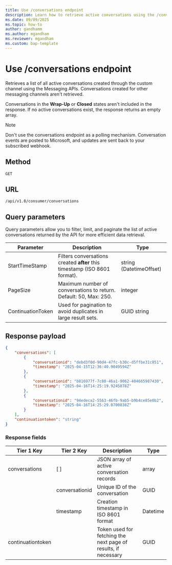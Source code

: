 ```yaml
---
title: Use /conversations endpoint
description: Learn how to retrieve active conversations using the /conversations endpoint. Filter, paginate, and manage data efficiently in Dynamics 365 Customer Service and Contact Center.
ms.date: 09/09/2025
ms.topic: how-to
author: gandhamm
ms.author: mgandham
ms.reviewer: mgandham
ms.custom: bap-template
---
```



# Use /conversations endpoint

Retrieves a list of all active conversations created through the custom channel using the Messaging APIs. Conversations created for other messaging channels aren't retrieved.

Conversations in the **Wrap-Up** or **Closed** states aren't included in the response. If no active conversations exist, the response returns an empty array.

> [!NOTE]
> Don't use the conversations endpoint as a polling mechanism. Conversation events are posted to Microsoft, and updates are sent back to your subscribed webhook.

## Method

`GET`

## URL

`/api/v1.0/consumer/conversations`

## Query parameters

Query parameters allow you to filter, limit, and paginate the list of active conversations returned by the API for more efficient data retrieval.

| Parameter         | Description                                                                 | Type                      |
|-------------------|-----------------------------------------------------------------------------|---------------------------|
| StartTimeStamp    | Filters conversations created **after** this timestamp (ISO 8601 format).   | string (DatetimeOffset)   |
| PageSize          | Maximum number of conversations to return. Default: 50, Max: 250.       | integer                   |
| ContinuationToken | Used for pagination to avoid duplicates in large result sets.             | GUID string               |



## Response payload

```json
{
    "conversations": [
        {
            "conversationid": "debd3f0d-90d4-47fc-b30c-d5ffbe31c851",
            "timestamp": "2025-04-15T12:36:40.9049594Z"
        },
        {
            "conversationid": "b816977f-7c80-46a1-9062-404665987430",
            "timestamp": "2025-04-16T14:25:19.9245078Z"
        },
        {
            "conversationid": "94edeca2-5563-46fb-9ab5-b9b4ce85e0b2",
            "timestamp": "2025-04-16T14:25:29.0700838Z"
        }
    ],
    "continuationtoken": "string"
}


```

### Response fields

| Tier 1 Key          | Tier 2 Key       | Description                                                   | Type       |
| ------------------- | ---------------- | ------------------------------------------------------------- | ---------- |
| conversations     | [ ]            | JSON array of active conversation records                     | array    |
|                     | conversationid | Unique ID of the conversation                                 | GUID     |
|                     | timestamp      | Creation timestamp in ISO 8601 format                         | Datetime |
| continuationtoken   |                  | Token used for fetching the next page of results, if necessary | GUID     |
